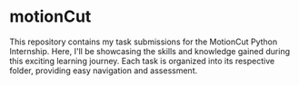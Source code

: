 # motionCut

This repository contains my task submissions for the MotionCut Python Internship. Here, I'll be showcasing the skills and knowledge gained during this exciting learning journey. Each task is organized into its respective folder, providing easy navigation and assessment.
